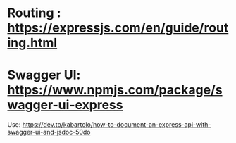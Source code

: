 # Routing   : https://expressjs.com/en/guide/routing.html
# Swagger UI: https://www.npmjs.com/package/swagger-ui-express
Use: https://dev.to/kabartolo/how-to-document-an-express-api-with-swagger-ui-and-jsdoc-50do
